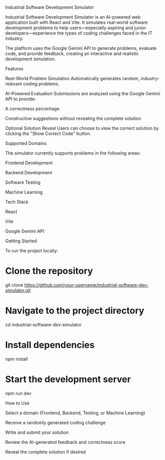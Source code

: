 Industrial Software Development Simulator

Industrial Software Development Simulator is an AI-powered web application built with React and Vite. It simulates real-world software development problems to help users—especially aspiring and junior developers—experience the types of coding challenges faced in the IT industry.

The platform uses the Google Gemini API to generate problems, evaluate code, and provide feedback, creating an interactive and realistic development simulation.

Features

Real-World Problem Simulation
Automatically generates random, industry-relevant coding problems.

AI-Powered Evaluation
Submissions are analyzed using the Google Gemini API to provide:

A correctness percentage

Constructive suggestions without revealing the complete solution

Optional Solution Reveal
Users can choose to view the correct solution by clicking the "Show Correct Code" button.

Supported Domains

The simulator currently supports problems in the following areas:

Frontend Development

Backend Development

Software Testing

Machine Learning

Tech Stack

React

Vite

Google Gemini API

Getting Started

To run the project locally:

# Clone the repository
git clone https://github.com/your-username/industrial-software-dev-simulator.git

# Navigate to the project directory
cd industrial-software-dev-simulator

# Install dependencies
npm install

# Start the development server
npm run dev

How to Use

Select a domain (Frontend, Backend, Testing, or Machine Learning)

Receive a randomly generated coding challenge

Write and submit your solution

Review the AI-generated feedback and correctness score

Reveal the complete solution if desired
